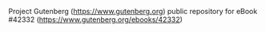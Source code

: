 Project Gutenberg (https://www.gutenberg.org) public repository for eBook #42332 (https://www.gutenberg.org/ebooks/42332)

